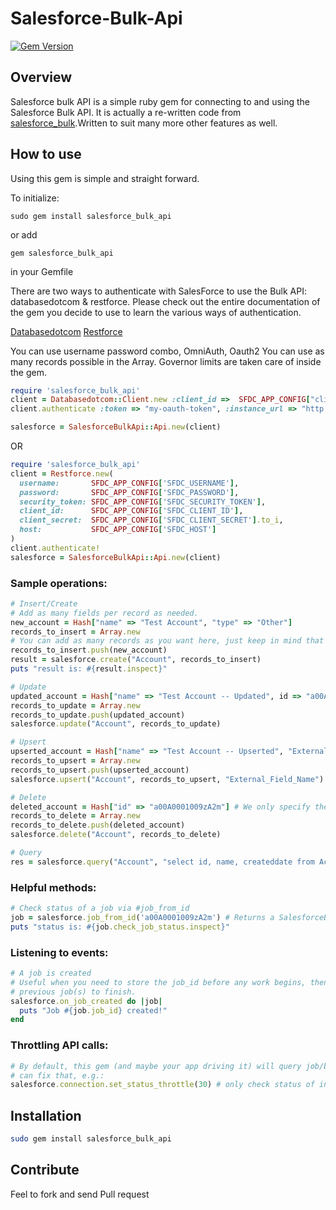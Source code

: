 # Salesforce-Bulk-Api
[![Gem Version](https://badge.fury.io/rb/salesforce_bulk_api.png)](http://badge.fury.io/rb/salesforce_bulk_api)
## Overview

Salesforce bulk API is a simple ruby gem for connecting to and using the Salesforce Bulk API. It is actually a re-written code from [salesforce_bulk](https://github.com/jorgevaldivia/salesforce_bulk).Written to suit many more other features as well.

## How to use

Using this gem is simple and straight forward.

To initialize:

   `sudo gem install salesforce_bulk_api`

or add

   `gem salesforce_bulk_api`
   
in your Gemfile

There are two ways to authenticate with SalesForce to use the Bulk API: databasedotcom & restforce.
Please check out the entire documentation of the gem you decide to use to learn the various ways of authentication.

[Databasedotcom](https://github.com/heroku/databasedotcom)
[Restforce](https://github.com/ejholmes/restforce)


You can use username password combo, OmniAuth, Oauth2
You can use as many records possible in the Array. Governor limits are taken care of inside the gem.

```ruby
require 'salesforce_bulk_api'
client = Databasedotcom::Client.new :client_id =>  SFDC_APP_CONFIG["client_id"], :client_secret => SFDC_APP_CONFIG["client_secret"] #client_id and client_secret respectively
client.authenticate :token => "my-oauth-token", :instance_url => "http://na1.salesforce.com"  #=> "my-oauth-token"

salesforce = SalesforceBulkApi::Api.new(client)
```

OR

```ruby
require 'salesforce_bulk_api'
client = Restforce.new(
  username:       SFDC_APP_CONFIG['SFDC_USERNAME'],
  password:       SFDC_APP_CONFIG['SFDC_PASSWORD'],
  security_token: SFDC_APP_CONFIG['SFDC_SECURITY_TOKEN'],
  client_id:      SFDC_APP_CONFIG['SFDC_CLIENT_ID'],
  client_secret:  SFDC_APP_CONFIG['SFDC_CLIENT_SECRET'].to_i,
  host:           SFDC_APP_CONFIG['SFDC_HOST']
)
client.authenticate!
salesforce = SalesforceBulkApi::Api.new(client)
```

### Sample operations:

```ruby
# Insert/Create
# Add as many fields per record as needed.
new_account = Hash["name" => "Test Account", "type" => "Other"] 
records_to_insert = Array.new
# You can add as many records as you want here, just keep in mind that Salesforce has governor limits.
records_to_insert.push(new_account) 
result = salesforce.create("Account", records_to_insert)
puts "result is: #{result.inspect}"

# Update
updated_account = Hash["name" => "Test Account -- Updated", id => "a00A0001009zA2m"] # Nearly identical to an insert, but we need to pass the salesforce id.
records_to_update = Array.new
records_to_update.push(updated_account)
salesforce.update("Account", records_to_update)

# Upsert
upserted_account = Hash["name" => "Test Account -- Upserted", "External_Field_Name" => "123456"] # Fields to be updated. External field must be included
records_to_upsert = Array.new
records_to_upsert.push(upserted_account)
salesforce.upsert("Account", records_to_upsert, "External_Field_Name") # Note that upsert accepts an extra parameter for the external field name

# Delete
deleted_account = Hash["id" => "a00A0001009zA2m"] # We only specify the id of the records to delete
records_to_delete = Array.new
records_to_delete.push(deleted_account)
salesforce.delete("Account", records_to_delete)

# Query
res = salesforce.query("Account", "select id, name, createddate from Account limit 3") # We just need to pass the sobject name and the query string
```

### Helpful methods:

```ruby
# Check status of a job via #job_from_id
job = salesforce.job_from_id('a00A0001009zA2m') # Returns a SalesforceBulkApi::Job instance
puts "status is: #{job.check_job_status.inspect}"
```

### Listening to events:

```ruby
# A job is created
# Useful when you need to store the job_id before any work begins, then if you fail during a complex load scenario, you can wait for your
# previous job(s) to finish.
salesforce.on_job_created do |job|
  puts "Job #{job.job_id} created!"
end
```

### Throttling API calls:

```ruby
# By default, this gem (and maybe your app driving it) will query job/batch statuses at an unbounded rate.  We
# can fix that, e.g.:
salesforce.connection.set_status_throttle(30) # only check status of individual jobs/batches every 30 seconds
```

## Installation

```bash
sudo gem install salesforce_bulk_api
```
	
## Contribute

Feel to fork and send Pull request

